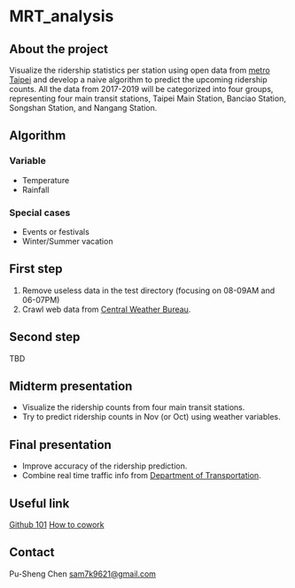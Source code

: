 # MRT_analysis## About the projectVisualize the ridership statistics per station using open data from [metro Taipei](https://www.metro.taipei/cp.aspx?n=FF31501BEBDD0136&fbclid=IwAR20Df9ASOjw9qJYmHgFRXFOHQOP5xV2h1DA3MFmREj641ksJBwFmByT8js) and develop a naive algorithm to predict the upcoming ridership counts.All the data from 2017-2019 will be categorized into four groups, representing four main transit stations, Taipei Main Station, Banciao Station, Songshan Station, and Nangang Station.## Algorithm ### Variable * Temperature * Rainfall### Special cases* Events or festivals* Winter/Summer vacation## First step1. Remove useless data in the test directory (focusing on 08-09AM and 06-07PM)2. Crawl web data from [Central Weather Bureau](https://e-service.cwb.gov.tw/HistoryDataQuery/index.jsp).## Second step TBD## Midterm presentation* Visualize the ridership counts from four main transit stations.* Try to predict ridership counts in Nov (or Oct) using weather variables.## Final presentation * Improve accuracy of the ridership prediction.* Combine real time traffic info from [Department of Transportation](https://www.bote.gov.taipei/Content_List.aspx?n=EAC17E905EB08680).## Useful link [Github 101](http://gogojimmy.net/2012/01/17/how-to-use-git-1-git-basic/)[How to cowork](https://medium.com/開發隨筆/git-共同協作開發-adac8ed2e949)## Contact Pu-Sheng Chen sam7k9621@gmail.com